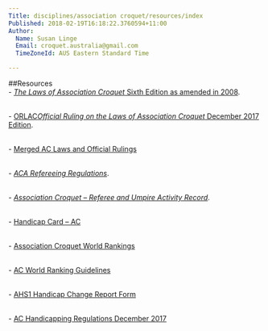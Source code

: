 ```yaml
---
Title: disciplines/association croquet/resources/index
Published: 2018-02-19T16:18:22.3760594+11:00
Author:
  Name: Susan Linge
  Email: croquet.australia@gmail.com
  TimeZoneId: AUS Eastern Standard Time

---
```

##Resources
<br/>- [*The Laws of Association Croquet* Sixth Edition as amended in 2008](https://www.croquet.org.uk/?p=games/association/laws/6th/laws6th).

<br/>- [ORLAC*Official Ruling on the Laws of Association Croquet* December 2017 Edition](https://www.croquet.org.uk/?p=games/association/laws/6th/orlac).

<br/>- [Merged AC Laws and Official Rulings](/laws-and-orlc-merged.pdf)

<br/>- [*ACA Refereeing Regulations*](/aca-refereeing-regulations-october-2015.pdf).

<br/>- [*Association Croquet – Referee and Umpire Activity Record*](resources/referee-umpire-activity-record-version-4.pdf).

<br/>- [Handicap Card – AC](/ac-handicap-card.PDF)

<br/>- [Association Croquet World Rankings](http://butedock.demon.co.uk/cgs/rank.php)

<br/>- [AC World Ranking Guidelines](/disciplines/association-croquet/resources/ac-world-ranking-guidelines.pdf)

<br/>- [AHS1 Handicap Change Report Form](/disciplines/association-croquet/resources/ahs1-handicap-change-report-form.pdf)

<br/>- [AC Handicapping Regulations December 2017](/disciplines/association-croquet/resources/handicapping-regulations-ac-december-2017-.pdf)